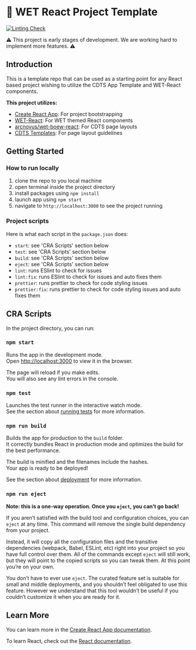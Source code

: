 # :rocket: WET React Project Template

[![Linting Check](https://github.com/dynamic11/wet-react-app-template/actions/workflows/ci-tests.yml/badge.svg?branch=master)](https://github.com/dynamic11/wet-react-app-template/actions/workflows/ci-tests.yml)

:warning: This project is early stages of development. We are working hard to implement more features. :warning:

## Introduction

This is a template repo that can be used as a starting point for any React based project wishing to utilize the CDTS App Template and WET-React components.

**This project utilizes:**

- [Create React App](https://github.com/facebook/create-react-app): For project bootstrapping
- [WET-React](https://github.com/dynamic11/wet-react): For WET themed React components
- [arcnovus/wet-boew-react](https://www.npmjs.com/package/@arcnovus/wet-boew-react): For CDTS page layouts
- [CDTS Templates](https://cenw-wscoe.github.io/sgdc-cdts/docs/index-en.html): For page layout guidelines

## Getting Started

### How to run locally

1. clone the repo to you local machine
2. open terminal inside the project directory
3. install packages using `npm install`
4. launch app using `npm start`
5. navigate to `http://localhost:3000` to see the project running

### Project scripts

Here is what each script in the `package.json` does:

- `start`: see 'CRA Scripts' section below
- `test`: see 'CRA Scripts' section below
- `build`: see 'CRA Scripts' section below
- `eject`: see 'CRA Scripts' section below
- `lint`: runs ESlint to check for issues
- `lint:fix`: runs ESlint to check for issues and auto fixes them
- `prettier`: runs prettier to check for code styling issues
- `prettier:fix`: runs prettier to check for code styling issues and auto fixes them

## CRA Scripts

In the project directory, you can run:

### `npm start`

Runs the app in the development mode.\
Open [http://localhost:3000](http://localhost:3000) to view it in the browser.

The page will reload if you make edits.\
You will also see any lint errors in the console.

### `npm test`

Launches the test runner in the interactive watch mode.\
See the section about [running tests](https://facebook.github.io/create-react-app/docs/running-tests) for more information.

### `npm run build`

Builds the app for production to the `build` folder.\
It correctly bundles React in production mode and optimizes the build for the best performance.

The build is minified and the filenames include the hashes.\
Your app is ready to be deployed!

See the section about [deployment](https://facebook.github.io/create-react-app/docs/deployment) for more information.

### `npm run eject`

**Note: this is a one-way operation. Once you `eject`, you can’t go back!**

If you aren’t satisfied with the build tool and configuration choices, you can `eject` at any time. This command will remove the single build dependency from your project.

Instead, it will copy all the configuration files and the transitive dependencies (webpack, Babel, ESLint, etc) right into your project so you have full control over them. All of the commands except `eject` will still work, but they will point to the copied scripts so you can tweak them. At this point you’re on your own.

You don’t have to ever use `eject`. The curated feature set is suitable for small and middle deployments, and you shouldn’t feel obligated to use this feature. However we understand that this tool wouldn’t be useful if you couldn’t customize it when you are ready for it.

## Learn More

You can learn more in the [Create React App documentation](https://facebook.github.io/create-react-app/docs/getting-started).

To learn React, check out the [React documentation](https://reactjs.org/).

